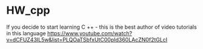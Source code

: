 # HW_cpp

If you decide to start learning C ++ - this is the best author of video tutorials in this language https://www.youtube.com/watch?v=dCFUZ43IL5w&list=PLQOaTSbfxUtC00pId360LAcZN0f2tGLcI
